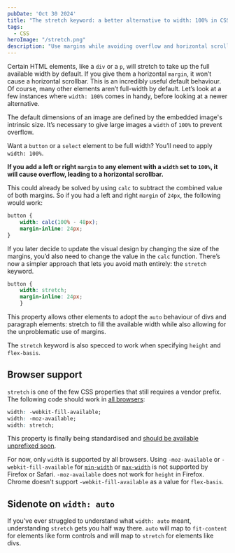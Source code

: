 ```yaml
---
pubDate: 'Oct 30 2024'
title: "The stretch keyword: a better alternative to width: 100% in CSS?" 
tags:
  - CSS
heroImage: "/stretch.png"
description: "Use margins while avoiding overflow and horizontal scrollbars with width: stretch"
---
```


Certain HTML elements, like a `div` or a `p`, will stretch to take up the full available width by default. If you give them a horizontal `margin`, it won’t cause a horizontal scrollbar. This is an incredibly useful default behaviour. Of course, many other elements aren’t full-width by default. Let’s look at a few instances where `width: 100%` comes in handy, before looking at a newer alternative.

The default dimensions of an image are defined by the embedded image's intrinsic size. It’s necessary to give large images a `width` of `100%` to prevent overflow.

Want a `button` or a `select` element to be full width? You’ll need to apply `width: 100%`.

**If you add a left or right `margin` to any element with a `width` set to `100%`,  it will cause overflow, leading to a horizontal scrollbar.**

This could already be solved by using `calc` to subtract the combined value of both margins. So if you had a left and right `margin` of `24px`, the following would work:

```css
button {
    width: calc(100% - 48px);
    margin-inline: 24px;
}
```

If you later decide to update the visual design by changing the size of the margins, you’d also need to change the value in the `calc` function. There’s now a simpler approach that lets you avoid math entirely: the `stretch` keyword.

```css
button {
    width: stretch;
    margin-inline: 24px;
    }
```

This property allows other elements to adopt the `auto` behaviour of divs and paragraph elements: stretch to fill the available width while also allowing for the unproblematic use of margins.

The `stretch` keyword is also specced to work when specifying `height` and  `flex-basis`.

## Browser support

`stretch` is one of the few CSS properties that still requires a vendor prefix. The following code should work in [all browsers](https://caniuse.com/mdn-css_properties_width_stretch):

```css
width: -webkit-fill-available;
width: -moz-available;
width: stretch;
```

This property is finally being standardised and [should be available unprefixed soon](https://groups.google.com/a/mozilla.org/g/dev-platform/c/-pMSV-kgUjA/m/VRL09R1NAAAJ).

For now, only `width` is supported by all browsers. Using `-moz-available` or `-webkit-fill-available` for [`min-width`](https://caniuse.com/mdn-css_properties_min-width_stretch) or [`max-width`](https://caniuse.com/mdn-css_properties_max-width_stretch) is not supported by Firefox or Safari. `-moz-available` does not work for `height` in Firefox. Chrome doesn't support `-webkit-fill-available` as a value for `flex-basis`.

## Sidenote on `width: auto`
If you've ever struggled to understand what `width: auto` meant, understanding `stretch` gets you half way there. `auto` will map to `fit-content` for elements like form controls and will map to `stretch` for elements like divs.
